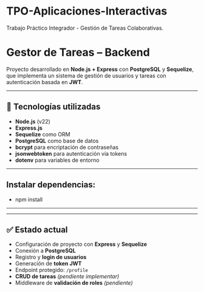 # TPO-Aplicaciones-Interactivas
Trabajo Práctico Integrador - Gestión de Tareas Colaborativas.

# Gestor de Tareas – Backend

Proyecto desarrollado en **Node.js + Express** con **PostgreSQL** y **Sequelize**, que implementa un sistema de gestión de usuarios y tareas con autenticación basada en **JWT**.

---

## 🚀 Tecnologías utilizadas
- **Node.js** (v22)  
- **Express.js**  
- **Sequelize** como ORM  
- **PostgreSQL** como base de datos  
- **bcrypt** para encriptación de contraseñas  
- **jsonwebtoken** para autenticación vía tokens  
- **dotenv** para variables de entorno  

---

## Instalar dependencias:
- npm install 

---

---

## ✅ Estado actual

- Configuración de proyecto con **Express** y **Sequelize**  
- Conexión a **PostgreSQL**  
- Registro y **login de usuarios**  
- Generación de **token JWT**  
- Endpoint protegido: `/profile`  
- **CRUD de tareas** *(pendiente implementar)*  
- Middleware de **validación de roles** *(pendiente)*

